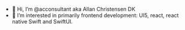 - 👋 Hi, I’m @acconsultant aka Allan Christensen DK
- 👀 I’m interested in primarily frontend development: UI5, react, react native Swift and SwiftUI.
